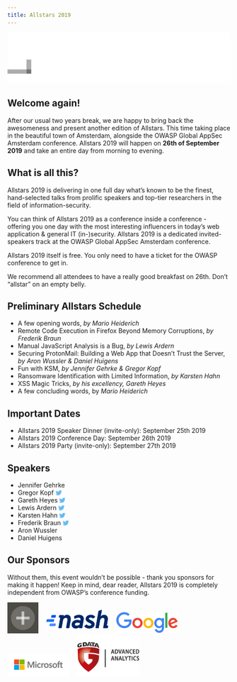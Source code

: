 ```yaml
---
title: Allstars 2019 
---
```


![Cure53](/assets/images/logo_allstars.gif)

## Welcome again!

After our usual two years break, we are happy to bring back the awesomeness and present another edition of Allstars. This time taking place in the beautiful town of Amsterdam, alongside the OWASP Global AppSec Amsterdam conference. Allstars 2019 will happen on **26th of September 2019** and take an entire day from morning to evening.

## What is all this?

Allstars 2019 is delivering in one full day what’s known to be the finest, hand-selected talks from prolific speakers and top-tier researchers in the field of information-security.

You can think of Allstars 2019 as a conference inside a conference - offering you one day with the most interesting influencers in today’s web application & general IT (in-)security. Allstars 2019 is a dedicated invited-speakers track at the OWASP Global AppSec Amsterdam conference.

Allstars 2019 itself is free. You only need to have a ticket for the OWASP conference to get in.

We recommend all attendees to have a really good breakfast on 26th. Don’t “allstar” on an empty belly.

## Preliminary Allstars Schedule

* A few opening words, _by Mario Heiderich_
* Remote Code Execution in Firefox Beyond Memory Corruptions, _by Frederik Braun_
* Manual JavaScript Analysis is a Bug, _by Lewis Ardern_
* Securing ProtonMail: Building a Web App that Doesn’t Trust the Server, _by Aron Wussler & Daniel Huigens_
* Fun with KSM, _by Jennifer Gehrke & Gregor Kopf_
* Ransomware Identification with Limited Information, _by Karsten Hahn_
* XSS Magic Tricks, _by his excellency, Gareth Heyes_
* A few concluding words, by _Mario Heiderich_

## Important Dates

* Allstars 2019 Speaker Dinner (invite-only): September 25th 2019
* Allstars 2019 Conference Day: September 26th 2019
* Allstars 2019 Party (invite-only): September 27th 2019

## Speakers

* Jennifer Gehrke
* Gregor Kopf <a href="https://twitter.com/teh_gerg"><img src="/assets/images/twitter.svg" style="position: relative; top: 2px; width: 1em;" alt="Follow this one on Twitter" /></a>
* Gareth Heyes <a href="https://twitter.com/garethheyes"><img src="/assets/images/twitter.svg" style="position: relative; top: 2px; width: 1em;" alt="Follow this one on Twitter" /></a>
* Lewis Ardern <a href="https://twitter.com/LewisArdern"><img src="/assets/images/twitter.svg" style="position: relative; top: 2px; width: 1em;" alt="Follow this one on Twitter" /></a>
* Karsten Hahn <a href="https://twitter.com/struppigel"><img src="/assets/images/twitter.svg" style="position: relative; top: 2px; width: 1em;" alt="Follow this one on Twitter" /></a>
* Frederik Braun <a href="https://twitter.com/freddyb"><img src="/assets/images/twitter.svg" style="position: relative; top: 2px; width: 1em;" alt="Follow this one on Twitter" /></a>
* Aron Wussler
* Daniel Huigens

## Our Sponsors

Without them, this event wouldn’t be possible - thank you sponsors for making it happen! Keep in mind, dear reader, Allstars 2019 is completely independent from OWASP’s conference funding.

<img src="/assets/images/sponsors/cure53.png" style="width: 5em; margin-right: 1em;" alt="Cure53 - who do pentests" />
<a href="https://nash.io/company/careers"><img src="/assets/images/sponsors/nash.png" style="position: relative; top: -11px; width: 10em; margin-right: 1em;" alt="Nash - who live on the blockchain" /></a>
<img src="/assets/images/sponsors/google.png" style="width: 10em; margin-right: 1em;" alt="Google - who respond to search queries" />
<img src="/assets/images/sponsors/microsoft.png" style="width: 10em; margin-right: 1em;" alt="Microsoft - who have a lot of Edge" />
<img src="/assets/images/sponsors/gdata.png" style="width: 10em; margin-right: 1em;" alt="G Data ADAN - who analyze advanced things" />
